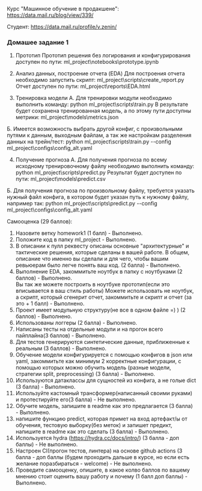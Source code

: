 Курс "Машинное обучение в продакшене":
https://data.mail.ru/blog/view/339/

Студент:
https://data.mail.ru/profile/v.zenin/

### Домашее задание 1  

1. Прототип
Прототип решения без логирования и конфигурирования доступен по пути:
	ml_project\notebooks\prototype.ipynb

2. Анализ данных, построение отчета (EDA)
Для построения отчета необходимо запустить скрипт:
	ml_project\scripts\create_report.py
Отчет доступен по пути:
	ml_project\reports\EDA.html

3. Тренировка модели
А. Для тренировки модули необходимо выполнить команду:
	python ml_project\scripts\train.py
В результате будет сохранена тренированная модель, а по этому пути доступны метрики:
	ml_project\models\metrics.json

Б. Имеется возможность выбрать другой конфиг, с произвольными путями к данным, выходным файлам,
а так же настройкам разделения данных на трейн/тест:
	python ml_project\scripts\train.py --config ml_project\configs\config_alt.yaml

4. Получение прогноза
А. Для получения прогноза по всему исходному тренировочному файлу необходимо выполнить команду:
	python ml_project\scripts\predict.py
Результат будет доступен по пути:
	ml_project\models\predict.csv

Б. Для получения прогноза по произвольному файлу, требуется указать нужный файл конфига, 
в котором будет указан путь к нужному файлу, например так:
	python ml_project\scripts\predict.py --config ml_project\configs\config_alt.yaml


Самооценка (29 баллов):

1. Назовите ветку homework1 (1 балл) - Выполнено.  
2. Положите код в папку ml_project - Выполнено.  
3. В описании к пулл реквесту описаны основные "архитектурные" и тактические решения, которые сделаны в вашей работе. В общем, описание что именно вы сделали и для чего, чтобы вашим ревьюерам было легче понять ваш код. (2 балла) - Выполнено.  
4. Выполнение EDA, закоммитьте ноутбук в папку с ноутбуками (2 баллов) - Выполнено.  
Вы так же можете построить в ноутбуке прототип(если это вписывается в ваш стиль работы)
Можете использовать не ноутбук, а скрипт, который сгенерит отчет, закоммитьте и скрипт и отчет (за это + 1 балл) - Выполнено.  
5. Проект имеет модульную структуру(не все в одном файле =) ) (2 баллов) - Выполнено.  
6. Использованы логгеры (2 балла) - Выполнено.  
7. Написаны тесты на отдельные модули и на прогон всего пайплайна(3 баллов) - Выполнено.  
8. Для тестов генерируются синтетические данные, приближенные к реальным (3 баллов) - Выполнено.  
9. Обучение модели конфигурируется с помощью конфигов в json или yaml, закоммитьте как минимум 2 корректные конфигурации, с помощью которых можно обучить модель (разные модели, стратегии split, preprocessing) (3 балла) - Выполнено.  
10. Используются датаклассы для сущностей из конфига, а не голые dict (3 балла) - Выполнено.  
11. Используйте кастомный трансформер(написанный своими руками) и протестируйте его(3 балла) - Не выполнено.  
12. Обучите модель, запишите в readme как это предлагается (3 балла) - Выполнено.  
13. напишите функцию predict, которая примет на вход артефакт/ы от обучения, тестовую выборку(без меток) и запишет предикт, напишите в readme как это сделать (3 балла)  - Выполнено.  
14. Используется hydra  (https://hydra.cc/docs/intro/) (3 балла - доп баллы) - Не выполнено.  
15. Настроен CI(прогон тестов, линтера) на основе github actions  (3 балла - доп баллы (будем проходить дальше в курсе, но если есть желание поразбираться - welcome) - Не выполнено.  
16. Проведите самооценку, опишите, в какое колво баллов по вашему мнению стоит оценить вашу работу и почему (1 балл доп баллы) - Выполнено.  

